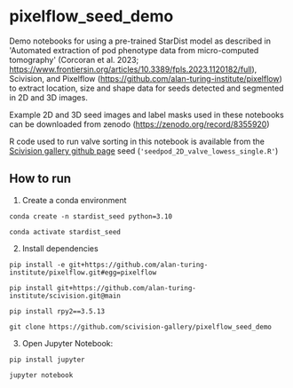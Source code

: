 # pixelflow_seed_demo
Demo notebooks for using  a pre-trained StarDist model as described in 'Automated extraction of pod phenotype data from micro-computed tomography' (Corcoran et al. 2023; https://www.frontiersin.org/articles/10.3389/fpls.2023.1120182/full), Scivision, and Pixelflow (https://github.com/alan-turing-institute/pixelflow) to extract location, size and shape data for seeds detected and segmented in 2D and 3D images.

Example 2D and 3D seed images and label masks used in these notebooks can be downloaded from zenodo (https://zenodo.org/record/8355920)

R code used to run valve sorting in this notebook is available from the [Scivision gallery github page](https://github.com/scivision-gallery/pixelflow_seed_demo/tree/main) seed (`'seedpod_2D_valve_lowess_single.R'`)

## How to run
1. Create a conda environment

`conda create -n stardist_seed python=3.10`

`conda activate stardist_seed`

2. Install dependencies

`pip install -e git+https://github.com/alan-turing-institute/pixelflow.git#egg=pixelflow`

`pip install git+https://github.com/alan-turing-institute/scivision.git@main`

`pip install rpy2==3.5.13`

`git clone https://github.com/scivision-gallery/pixelflow_seed_demo`

3. Open Jupyter Notebook:

`pip install jupyter`

`jupyter notebook`


